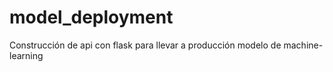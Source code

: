 # model_deployment
Construcción de api con flask para llevar a producción modelo de machine-learning
